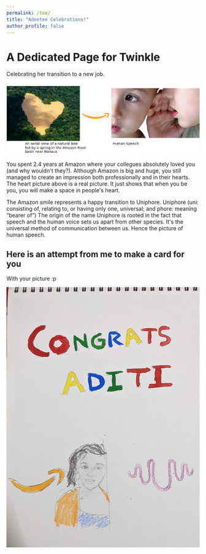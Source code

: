 ```yaml
---
permalink: /tee/
title: "Adeetee Celebrations!"
author_profile: false
---
```


# A Dedicated Page for Twinkle  
Celebrating her transition to a new job. 

![Image](images/tee1.png)

You spent 2.4 years at Amazon where your collegues absolutely loved you (and why wouldn't they?). Although Amazon is big and huge, you still managed to create an impression both professionally and in their hearts. The heart picture above is a real picture. It just shows that when you be you, you will make a space in people's heart.   

The Amazon smile represents a happy transition to Uniphore. Uniphore (uni: consisting of, relating to, or having only one, universal; and phore: meaning “bearer of”) The origin of the name Uniphore is rooted in the fact that speech and the human voice sets us apart from other species. It's the universal method of communication between us. Hence the picture of human speech. 

## Here is an attempt from me to make a card for you
With your picture :p 

![Image](images/tee2.jpg)





